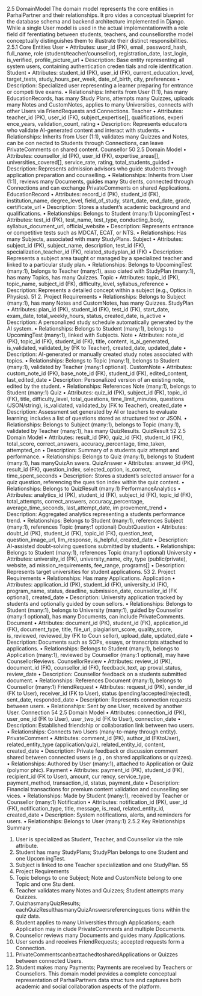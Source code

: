  2.5 DomainModel
 The domain model represents the core entities in ParhaiPartner and their relationships. It pro
vides a conceptual blueprint for the database schema and backend architecture implemented in
 Django. While a single User model is used in the actual implementationwith a role field dif
ferentiating between students, teachers, and counsellorsthe model conceptually distinguishes
 them to illustrate their distinct responsibilities.
 2.5.1 Core Entities
 User
 • Attributes: user_id (PK), email, password_hash, full_name, role (student/teacher/counsellor),
 registration_date, last_login, is_verified, profile_picture_url
 • Description: Base entity representing all system users, containing authentication creden
tials and role identification.
 Student
 • Attributes: student_id (PK), user_id (FK), current_education_level, target_tests, study_hours_per_week,
 date_of_birth, city, preferences
 • Description: Specialized user representing a learner preparing for entrance or competi
tive exams.
 • Relationships: Inherits from User (1:1), has many EducationRecords, has many Study
Plans, attempts many Quizzes, uploads many Notes and CustomNotes, applies to many
 Universities, connects with other Users via FriendRequests and Connections.
 Teacher
 • Attributes: teacher_id (PK), user_id (FK), subject_expertise[], qualifications, experi
ence_years, validation_count, rating
 • Description: Represents educators who validate AI-generated content and interact with
 students.
 • Relationships: Inherits from User (1:1), validates many Quizzes and Notes, can be con
nected to Students through Connections, can leave PrivateComments on shared content.
 Counsellor
 50
2.5 Domain Model
 • Attributes: counsellor_id (PK), user_id (FK), expertise_areas[], universities_covered[],
 service_rate, rating, total_students_guided
 • Description: Represents admission advisors who guide students through application
 preparation and counselling.
 • Relationships: Inherits from User (1:1), reviews many Documents, guides many Stu
dents, connected through Connections and can exchange PrivateComments on shared
 Applications.
 EducationRecord
 • Attributes: record_id (PK), student_id (FK), institution_name, degree_level, field_of_study,
 start_date, end_date, grade, certificate_url
 • Description: Stores a student’s academic background and qualifications.
 • Relationships: Belongs to Student (many:1)
 UpcomingTest
 • Attributes: test_id (PK), test_name, test_type, conducting_body, syllabus_document_url,
 official_website
 • Description: Represents entrance or competitive tests such as MDCAT, ECAT, or NTS.
 • Relationships: Has many Subjects, associated with many StudyPlans.
 Subject
 • Attributes: subject_id (PK), subject_name, description, test_id (FK), specialization_teacher_id
 (FK), related_studyplan_id (FK)
 • Description: Represents a subject area taught or managed by a specialized teacher and
 linked to a particular study plan.
 • Relationships: Belongs to UpcomingTest (many:1), belongs to Teacher (many:1), asso
ciated with StudyPlan (many:1), has many Topics, has many Quizzes.
 Topic
 • Attributes: topic_id (PK), topic_name, subject_id (FK), difficulty_level, syllabus_reference
 • Description: Represents a detailed concept within a subject (e.g., Optics in Physics).
 51
2. Project Requirements
 • Relationships: Belongs to Subject (many:1), has many Notes and CustomNotes, has
 many Quizzes.
 StudyPlan
 • Attributes: plan_id (PK), student_id (FK), test_id (FK), start_date, exam_date, total_weekly_hours,
 status, created_date, is_active
 • Description: A personalized study schedule automatically generated by the AI system.
 • Relationships: Belongs to Student (many:1), belongs to UpcomingTest (many:1), linked
 with Subjects.
 Note
 • Attributes: note_id (PK), topic_id (FK), student_id (FK), title, content, is_ai_generated,
 is_validated, validated_by (FK to Teacher), created_date, updated_date
 • Description: AI-generated or manually created study notes associated with topics.
 • Relationships: Belongs to Topic (many:1), belongs to Student (many:1), validated by
 Teacher (many:1 optional).
 CustomNote
 • Attributes: custom_note_id (PK), base_note_id (FK), student_id (FK), edited_content,
 last_edited_date
 • Description: Personalized version of an existing note, edited by the student.
 • Relationships: References Note (many:1), belongs to Student (many:1)
 Quiz
 • Attributes: quiz_id (PK), subject_id (FK), topic_id (FK), title, difficulty_level, total_questions,
 time_limit_minutes, questions (JSON/string), is_validated, validated_by (FK to Teacher),
 created_date
 • Description: Assessment set generated by AI or teachers to evaluate learning; includes a
 list of questions stored as structured text or JSON.
 • Relationships: Belongs to Subject (many:1), belongs to Topic (many:1), validated by
 Teacher (many:1), has many QuizResults.
 QuizResult
 52
2.5 Domain Model
 • Attributes: result_id (PK), quiz_id (FK), student_id (FK), total_score, correct_answers,
 accuracy_percentage, time_taken, attempted_on
 • Description: Summary of a students quiz attempt and performance.
 • Relationships: Belongs to Quiz (many:1), belongs to Student (many:1), has manyQuizAn
swers.
 QuizAnswer
 • Attributes: answer_id (PK), result_id (FK), question_index, selected_option, is_correct,
 time_spent_seconds
 • Description: Stores a student’s selected answer for a quiz question, referencing the ques
tion index within the quiz content.
 • Relationships: Belongs to QuizResult (many:1)
 PerformanceAnalytics
 • Attributes: analytics_id (PK), student_id (FK), subject_id (FK), topic_id (FK), total_attempts,
 correct_answers, accuracy_percentage, average_time_seconds, last_attempt_date, im
provement_trend
 • Description: Aggregated analytics representing a students performance trend.
 • Relationships: Belongs to Student (many:1), references Subject (many:1), references
 Topic (many:1 optional)
 DoubtQuestion
 • Attributes: doubt_id (PK), student_id (FK), topic_id (FK), question_text, question_image_url,
 llm_response, is_helpful, created_date
 • Description: AI-assisted doubt-solving questions submitted by students.
 • Relationships: Belongs to Student (many:1), references Topic (many:1 optional)
 University
 • Attributes: university_id (PK), university_name, city, type (public/private), website, ad
mission_requirements, fee_range, programs[]
 • Description: Represents target universities for student applications.
 53
2. Project Requirements
 • Relationships: Has many Applications.
 Application
 • Attributes: application_id (PK), student_id (FK), university_id (FK), program_name,
 status, deadline, submission_date, counsellor_id (FK optional), created_date
 • Description: University application tracked by students and optionally guided by coun
sellors.
 • Relationships: Belongs to Student (many:1), belongs to University (many:1), guided by
 Counsellor (many:1 optional), has many Documents, can include PrivateComments.
 Document
 • Attributes: document_id (PK), student_id (FK), application_id (FK), document_type,
 title, file_url, plagiarism_score, quality_score, is_reviewed, reviewed_by (FK to Coun
sellor), upload_date, updated_date
 • Description: Documents such as SOPs, essays, or transcripts attached to applications.
 • Relationships: Belongs to Student (many:1), belongs to Application (many:1), reviewed
 by Counsellor (many:1 optional), may have CounsellorReviews.
 CounsellorReview
 • Attributes: review_id (PK), document_id (FK), counsellor_id (FK), feedback_text, ap
proval_status, review_date
 • Description: Counsellor feedback on a students submitted document.
 • Relationships: References Document (many:1), belongs to Counsellor (many:1)
 FriendRequest
 • Attributes: request_id (PK), sender_id (FK to User), receiver_id (FK to User), status
 (pending/accepted/rejected), sent_date, responded_date
 • Description: Represents connection requests between users.
 • Relationships: Sent by one User, received by another User.
 Connection
 54
2.5 Domain Model
 • Attributes: connection_id (PK), user_one_id (FK to User), user_two_id (FK to User),
 connection_date
 • Description: Established friendship or collaboration link between two users.
 • Relationships: Connects two Users (many-to-many through entity).
 PrivateComment
 • Attributes: comment_id (PK), author_id (FKtoUser), related_entity_type (application/quiz),
 related_entity_id, content, created_date
 • Description: Private feedback or discussion comment shared between connected users
 (e.g., on shared applications or quizzes).
 • Relationships: Authored by User (many:1), attached to Application or Quiz (polymor
phic).
 Payment
 • Attributes: payment_id (PK), student_id (FK), recipient_id (FK to User), amount, cur
rency, service_type, payment_method, transaction_id, status, payment_date
 • Description: Financial transactions for premium content validation and counselling ser
vices.
 • Relationships: Made by Student (many:1), received by Teacher or Counsellor (many:1)
 Notification
 • Attributes: notification_id (PK), user_id (FK), notification_type, title, message, is_read,
 related_entity_id, created_date
 • Description: System notifications, alerts, and reminders for users.
 • Relationships: Belongs to User (many:1)
 2.5.2 Key Relationships Summary
 1. User is specialized as Student, Teacher, and Counsellor via the role attribute.
 2. Student has many StudyPlans; StudyPlan belongs to one Student and one Upcom
ingTest.
 3. Subject is linked to one Teacher specialization and one StudyPlan.
 55
2. Project Requirements
 4. Topic belongs to one Subject; Note and CustomNote belong to one Topic and one Stu
dent.
 5. Teacher validates many Notes and Quizzes; Student attempts many Quizzes.
 6. QuizhasmanyQuizResults; eachQuizResulthasmanyQuizAnswersreferencingques
tions within the quiz data.
 7. Student applies to many Universities through Applications; each Application may in
clude PrivateComments and multiple Documents.
 8. Counsellor reviews many Documents and guides many Applications.
 9. User sends and receives FriendRequests; accepted requests form a Connection.
 10. PrivateCommentscanbeattachedtosharedApplications or Quizzes between connected
 Users.
 11. Student makes many Payments; Payments are received by Teachers or Counsellors.
 This domain model provides a complete conceptual representation of ParhaiPartners data struc
ture and captures both academic and social collaboration aspects of the platform.